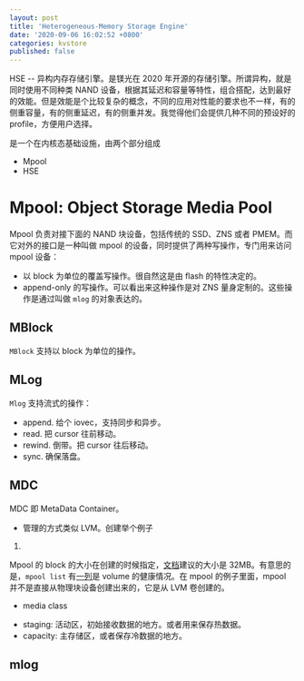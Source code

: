 ```yaml
---
layout: post
title: 'Heterogeneous-Memory Storage Engine'
date: '2020-09-06 16:02:52 +0800'
categories: kvstore
published: false
---
```


HSE -- 异构内存存储引擎。是镁光在 2020 年开源的存储引擎。所谓异构，就是同时使用不同种类 NAND 设备，根据其延迟和容量等特性，组合搭配，达到最好的效能。但是效能是个比较复杂的概念，不同的应用对性能的要求也不一样，有的侧重容量，有的侧重延迟，有的侧重并发。我觉得他们会提供几种不同的预设好的 profile，方便用户选择。

是一个在内核态基础设施，由两个部分组成

- Mpool
- HSE

# Mpool: Object Storage Media Pool

Mpool 负责对接下面的 NAND 块设备，包括传统的 SSD、ZNS 或者 PMEM。而它对外的接口是一种叫做 mpool 的设备，同时提供了两种写操作，专门用来访问 mpool 设备：

- 以 block 为单位的覆盖写操作。很自然这是由 flash 的特性决定的。
- append-only 的写操作。可以看出来这种操作是对 ZNS 量身定制的。这些操作是通过叫做 `mlog` 的对象表达的。

## MBlock

`MBlock` 支持以 block 为单位的操作。


## MLog

`Mlog` 支持流式的操作：
  * append. 给个 iovec，支持同步和异步。
  * read. 把 cursor 往前移动。
  * rewind. 倒带。把 cursor 往后移动。
  * sync. 确保落盘。

## MDC

MDC 即 MetaData Container。

- 管理的方式类似 LVM。创建举个例子
 1. 

Mpool 的 block 的大小在创建的时候指定，[文档][2]建议的大小是 32MB。有意思的是，``mpool list`` 有[一列][3]是 volume 的健康情况。在 mpool 的例子里面，mpool 并不是直接从物理块设备创建出来的，它是从 LVM 卷创建的。

* media class
 - staging: 活动区，初始接收数据的地方。或者用来保存热数据。
 - capacity: 主存储区，或者保存冷数据的地方。

## mlog



[1]: https://github.com/hse-project/mpool/wiki
[2]: https://github.com/hse-project/hse/wiki/Configure-Storage#configure-an-mpool
[3]: https://github.com/hse-project/hse/wiki/Configure-Storage#view-the-mpool
